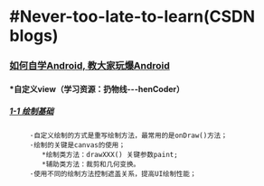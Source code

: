 # #Never-too-late-to-learn(CSDN blogs)
### [如何自学Android, 教大家玩爆Android](https://blog.csdn.net/xiaole0313/article/details/51714223)

#### *自定义view（学习资源：扔物线---henCoder）
  ##### [1-1 绘制基础](https://hencoder.com/ui-1-1/)

         ·自定义绘制的方式是重写绘制方法，最常用的是onDraw()方法；
         ·绘制的关键是canvas的使用；
            *绘制类方法：drawXXX() 关键参数paint;
            *辅助类方法：裁剪和几何变换。
         ·使用不同的绘制方法控制遮盖关系，提高UI绘制性能；

